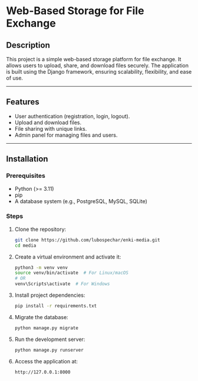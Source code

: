 # Web-Based Storage for File Exchange

## Description
This project is a simple web-based storage platform for file exchange. It allows users to upload, share, and download files securely. The application is built using the Django framework, ensuring scalability, flexibility, and ease of use.

---

## Features
- User authentication (registration, login, logout).
- Upload and download files.
- File sharing with unique links.
- Admin panel for managing files and users.

---

## Installation

### Prerequisites
- Python (>= 3.11)
- pip
- A database system (e.g., PostgreSQL, MySQL, SQLite)

### Steps

1. Clone the repository:
   ```bash
   git clone https://github.com/lubospechar/enki-media.git
   cd media
   ```

2. Create a virtual environment and activate it:
   ```bash
   python3 -m venv venv
   source venv/bin/activate  # For Linux/macOS
   # OR
   venv\Scripts\activate  # For Windows
   ```

3. Install project dependencies:
   ```bash
   pip install -r requirements.txt
   ```

4. Migrate the database:
   ```bash
   python manage.py migrate
   ```

5. Run the development server:
   ```bash
   python manage.py runserver
   ```

6. Access the application at:
   ```
   http://127.0.0.1:8000
   ```


